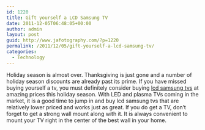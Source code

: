 ```yaml
---
id: 1220
title: Gift yourself a LCD Samsung TV
date: 2011-12-05T06:48:05+00:00
author: admin
layout: post
guid: http://www.jafotography.com/?p=1220
permalink: /2011/12/05/gift-yourself-a-lcd-samsung-tv/
categories:
  - Technology
---
```

Holiday season is almost over. Thanksgiving is just gone and a number of holiday season discounts are already past its prime. If you have missed buying yourself a tv, you must definitely consider buying [lcd samsung tvs](http://www.thesource.ca/estore/category.aspx?language=en-CA&catalog=Online&category=LCDTelevisions&sort=1&pagenum=2) at amazing prices this holiday season. With LED and plasma TVs coming in the market, it is a good time to jump in and buy lcd samsung tvs that are relatively lower priced and works just as great. If you do get a TV, don&#8217;t forget to get a strong wall mount along with it. It is always convenient to mount your TV right in the center of the best wall in your home.